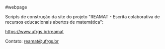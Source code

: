 #webpage

Scripts de construção da site do projeto "REAMAT - Escrita colaborativa de recursos educacionais abertos de matemática":

https://www.ufrgs.br/reamat

Contato: reamat@ufrgs.br
